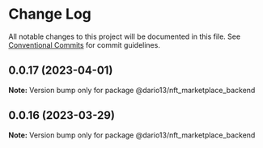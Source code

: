 # Change Log

All notable changes to this project will be documented in this file.
See [Conventional Commits](https://conventionalcommits.org) for commit guidelines.

## 0.0.17 (2023-04-01)

**Note:** Version bump only for package @dario13/nft_marketplace_backend

## 0.0.16 (2023-03-29)

**Note:** Version bump only for package @dario13/nft_marketplace_backend
